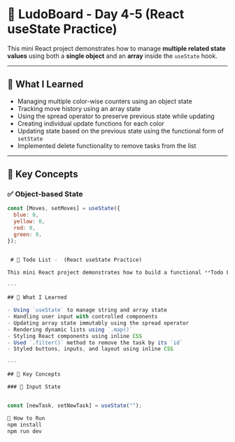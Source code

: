 # 🎲 LudoBoard - Day 4-5 (React useState Practice)

This mini React project demonstrates how to manage **multiple related state values** using both a **single object** and an **array** inside the `useState` hook.

---

## 📌 What I Learned

- Managing multiple color-wise counters using an object state
- Tracking move history using an array state
- Using the spread operator to preserve previous state while updating
- Creating individual update functions for each color
- Updating state based on the previous state using the functional form of `setState`
- Implemented delete functionality to remove tasks from the list

---

## 🧠 Key Concepts

### ✅ Object-based State

```js
const [Moves, setMoves] = useState({
  blue: 0,
  yellow: 0,
  red: 0,
  green: 0,
});


 # 📝 Todo List -  (React useState Practice)

This mini React project demonstrates how to build a functional **Todo List** using the `useState` hook. The app allows users to add tasks and displays them in a neatly styled interface.

---

## 📌 What I Learned

- Using `useState` to manage string and array state
- Handling user input with controlled components
- Updating array state immutably using the spread operator
- Rendering dynamic lists using `.map()`
- Styling React components using inline CSS
- Used `.filter()` method to remove the task by its `id`
- Styled buttons, inputs, and layout using inline CSS

---

## 🧠 Key Concepts

### 🔹 Input State


const [newTask, setNewTask] = useState("");

🔧 How to Run
npm install
npm run dev
```
